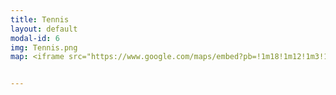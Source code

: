 ```yaml
---
title: Tennis
layout: default
modal-id: 6
img: Tennis.png
map: <iframe src="https://www.google.com/maps/embed?pb=!1m18!1m12!1m3!1d3148.505067532209!2d145.14698441597156!3d-37.895255746485034!2m3!1f0!2f0!3f0!3m2!1i1024!2i768!4f13.1!3m3!1m2!1s0x6ad61558154943cd%3A0xbc05c34faa2e857!2sNotting%20Hill%20%2F%20Pinewood%20Tennis%20Club!5e0!3m2!1sen!2sau!4v1566913032660!5m2!1sen!2sau" width="600" height="450" frameborder="0" style="border:0;" allowfullscreen=""></iframe>


---
```

